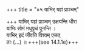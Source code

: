 +++
title = "०५ याभिर् यज्ञं प्राञ्चम्"

+++
याभिर् यज्ञं प्राञ्चम् उक्षयन्ति धीरा  
याभिः सोमं मधुपृचं पुनन्ति ।  
याभिर् इदं जीवति विश्वम् एजत्  
ताः (…) ॥ +++(see 14.1.1e)+++